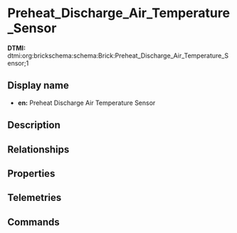 # Preheat_Discharge_Air_Temperature_Sensor
**DTMI:** dtmi:org:brickschema:schema:Brick:Preheat_Discharge_Air_Temperature_Sensor;1
## Display name
- **en:** Preheat Discharge Air Temperature Sensor
## Description
## Relationships
## Properties
## Telemetries
## Commands
